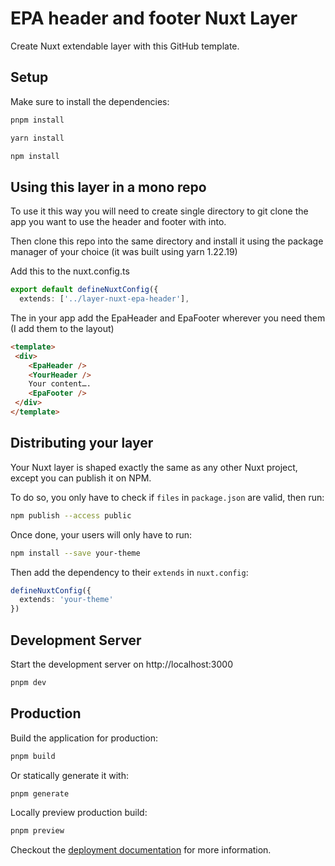 # EPA header and footer Nuxt Layer 

Create Nuxt extendable layer with this GitHub template.

## Setup

Make sure to install the dependencies:

```bash
pnpm install
```
```bash
yarn install
```
```bash
npm install
```

## Using this layer in a mono repo

To use it this way you will need to create single directory to  git clone the app you want to use the header and footer with into.

Then clone this repo into the same directory and install it using the package manager of your choice (it was built using yarn 1.22.19)

Add this to the nuxt.config.ts
```ts
export default defineNuxtConfig({
  extends: ['../layer-nuxt-epa-header'],
```
The in your app add the EpaHeader and EpaFooter wherever you need them (I add them to the layout)
```html
<template>
 <div>
    <EpaHeader />
    <YourHeader />
    Your content….
    <EpaFooter />
 </div>
</template>
```
## Distributing your layer

Your Nuxt layer is shaped exactly the same as any other Nuxt project, except you can publish it on NPM.

To do so, you only have to check if `files` in `package.json` are valid, then run:

```bash
npm publish --access public
```

Once done, your users will only have to run:

```bash
npm install --save your-theme
```

Then add the dependency to their `extends` in `nuxt.config`:

```ts
defineNuxtConfig({
  extends: 'your-theme'
})
```

## Development Server

Start the development server on http://localhost:3000

```bash
pnpm dev
```

## Production

Build the application for production:

```bash
pnpm build
```

Or statically generate it with:

```bash
pnpm generate
```

Locally preview production build:

```bash
pnpm preview
```

Checkout the [deployment documentation](https://nuxt.com/docs/getting-started/deployment) for more information.
